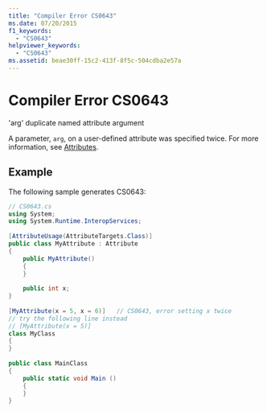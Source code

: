 ```yaml
---
title: "Compiler Error CS0643"
ms.date: 07/20/2015
f1_keywords: 
  - "CS0643"
helpviewer_keywords: 
  - "CS0643"
ms.assetid: beae30ff-15c2-413f-8f5c-504cdba2e57a
---
```

# Compiler Error CS0643
'arg' duplicate named attribute argument  
  
 A parameter, `arg`, on a user-defined attribute was specified twice. For more information, see [Attributes](../programming-guide/concepts/attributes/index.md).  
  
## Example  
 The following sample generates CS0643:  
  
```csharp  
// CS0643.cs  
using System;  
using System.Runtime.InteropServices;  
  
[AttributeUsage(AttributeTargets.Class)]  
public class MyAttribute : Attribute  
{  
    public MyAttribute()  
    {  
    }  
  
    public int x;  
}  
  
[MyAttribute(x = 5, x = 6)]   // CS0643, error setting x twice  
// try the following line instead  
// [MyAttribute(x = 5)]  
class MyClass  
{  
}  
  
public class MainClass  
{  
    public static void Main ()  
    {  
    }  
}  
```
